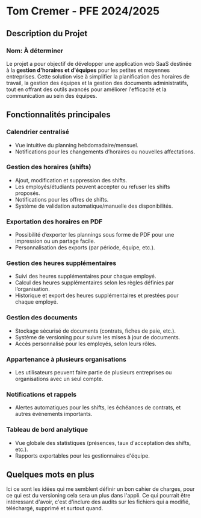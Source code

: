 
# Tom Cremer - PFE 2024/2025

## Description du Projet
### Nom: À déterminer

Le projet a pour objectif de développer une application web SaaS destinée à la **gestion d'horaires et d'équipes** pour les petites et moyennes entreprises. Cette solution vise à simplifier la planification des horaires de travail, la gestion des équipes et la gestion des documents administratifs, tout en offrant des outils avancés pour améliorer l'efficacité et la communication au sein des équipes.

## Fonctionnalités principales

### Calendrier centralisé
- Vue intuitive du planning hebdomadaire/mensuel.
- Notifications pour les changements d’horaires ou nouvelles affectations.

### Gestion des horaires (shifts)
- Ajout, modification et suppression des shifts.
- Les employés/étudiants peuvent accepter ou refuser les shifts proposés.
- Notifications pour les offres de shifts.
- Système de validation automatique/manuelle des disponibilités.

### Exportation des horaires en PDF
- Possibilité d’exporter les plannings sous forme de PDF pour une impression ou un partage facile.
- Personnalisation des exports (par période, équipe, etc.).

### Gestion des heures supplémentaires
- Suivi des heures supplémentaires pour chaque employé.
- Calcul des heures supplémentaires selon les règles définies par l’organisation.
- Historique et export des heures supplémentaires et prestées pour chaque employé.

### Gestion des documents
- Stockage sécurisé de documents (contrats, fiches de paie, etc.).
- Système de versioning pour suivre les mises à jour de documents.
- Accès personnalisé pour les employés, selon leurs rôles.

### Appartenance à plusieurs organisations
- Les utilisateurs peuvent faire partie de plusieurs entreprises ou organisations avec un seul compte.

### Notifications et rappels
- Alertes automatiques pour les shifts, les échéances de contrats, et autres événements importants.

### Tableau de bord analytique
- Vue globale des statistiques (présences, taux d'acceptation des shifts, etc.).
- Rapports exportables pour les gestionnaires d'équipe.


## Quelques mots en plus 

Ici ce sont les idées qui me semblent définir un bon cahier de charges, 
pour ce qui est du versioning cela sera un plus dans l'appli.
Ce qui pourrait être intéressant d'avoir, c'est d'inclure des audits sur les fichiers qui a modifié, téléchargé, supprimé et surtout quand.




